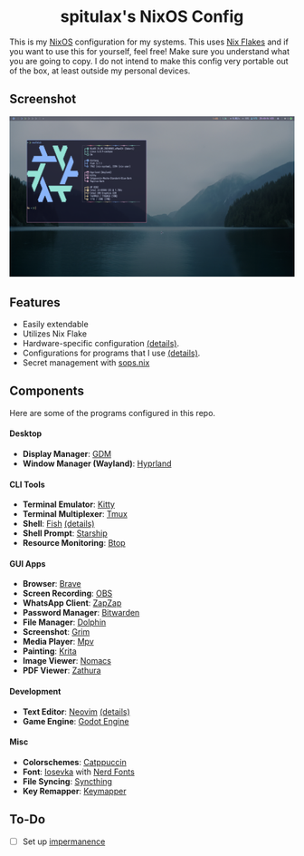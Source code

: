 <h1 align="center">spitulax's NixOS Config</h1>

This is my [NixOS](https://nixos.org/) configuration for my systems.
This uses [Nix Flakes](https://nixos.wiki/wiki/Flakes) and if you want to use this for yourself, feel free!
Make sure you understand what you are going to copy. I do not intend to make this config very portable out of the box, at least outside my personal devices.

## Screenshot

![](./_img/screenshot_neofetch.png)

## Features

- Easily extendable
- Utilizes Nix Flake
- Hardware-specific configuration [(details)](./hosts).
- Configurations for programs that I use [(details)](#components).
- Secret management with [sops.nix](https://github.com/Mic92/sops-nix)

## Components

Here are some of the programs configured in this repo.

#### Desktop

- **Display Manager**: [GDM][GDM]
- **Window Manager (Wayland)**: [Hyprland][Hyprland]

#### CLI Tools

- **Terminal Emulator**: [Kitty][Kitty]
- **Terminal Multiplexer**: [Tmux][Tmux]
- **Shell**: [Fish][Fish] [(details)](./modules/home/bintang/cli/fish)
- **Shell Prompt**: [Starship][Starship]
- **Resource Monitoring**: [Btop][Btop]

#### GUI Apps

- **Browser**: [Brave][Brave]
- **Screen Recording**: [OBS][OBS]
- **WhatsApp Client**: [ZapZap][ZapZap]
- **Password Manager**: [Bitwarden][Bitwarden]
- **File Manager**: [Dolphin][Dolphin]
- **Screenshot**: [Grim][Grim]
- **Media Player**: [Mpv][Mpv]
- **Painting**: [Krita][Krita]
- **Image Viewer**: [Nomacs][Nomacs]
- **PDF Viewer**: [Zathura][Zathura]

#### Development

- **Text Editor**: [Neovim][Neovim] [(details)](./modules/home/bintang/nvim)
- **Game Engine**: [Godot Engine][Godot Engine]

#### Misc

- **Colorschemes**: [Catppuccin][Catppuccin]
- **Font**: [Iosevka][Iosevka] with [Nerd Fonts][Nerd Fonts]
- **File Syncing**: [Syncthing][Syncthing]
- **Key Remapper**: [Keymapper][Keymapper]

## To-Do

- [ ] Set up [impermanence](https://github.com/nix-community/impermanence)

[SDDM]: https://github.com/sddm/sddm
[Kitty]: https://github.com/kovidgoyal/kitty
[Fish]: https://github.com/fish-shell/fish-shell
[Starship]: https://github.com/starship/starship
[Btop]: https://github.com/aristocratos/btop
[Brave]: https://brave.com/
[OBS]: https://obsproject.com/
[ZapZap]: https://github.com/zapzap-linux/zapzap
[Bitwarden]: https://bitwarden.com/
[Neovim]: https://github.com/neovim/neovim
[Godot Engine]: https://github.com/godotengine/godot
[Catppuccin]: https://github.com/catppuccin/catppuccin
[Iosevka]: https://github.com/be5invis/Iosevka
[Nerd Fonts]: https://github.com/ryanoasis/nerd-fonts
[Syncthing]: https://github.com/syncthing/syncthing
[Keymapper]: https://github.com/houmain/keymapper
[Hyprland]: https://github.com/hyprwm/Hyprland
[Tmux]: https://github.com/tmux/tmux
[Dolphin]: https://apps.kde.org/dolphin
[Grim]: https://sr.ht/~emersion/grim
[Mpv]: https://mpv.io/
[Krita]: https://krita.org/
[Nomacs]: https://nomacs.org/
[Zathura]: https://git.pwmt.org/pwmt/zathura
[GDM]: https://wiki.gnome.org/Projects/GDM
